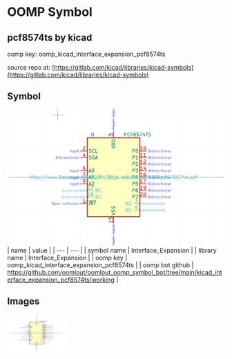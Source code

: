 # OOMP Symbol  
## pcf8574ts  by kicad  
  
oomp key: oomp_kicad_interface_expansion_pcf8574ts  
  
source repo at: [https://gitlab.com/kicad/libraries/kicad-symbols](https://gitlab.com/kicad/libraries/kicad-symbols)  
## Symbol  
  
[![working.png](working_600.png)](working.png)  
| name | value | 
| --- | --- | 
| symbol name | Interface_Expansion | 
| library name | Interface_Expansion | 
| oomp key | oomp_kicad_interface_expansion_pcf8574ts | 
| oomp bot github | https://github.com/oomlout/oomlout_oomp_symbol_bot/tree/main/kicad_interface_expansion_pcf8574ts/working | 
## Images  
  
[![working.png](working_140.png)](working.png)  
